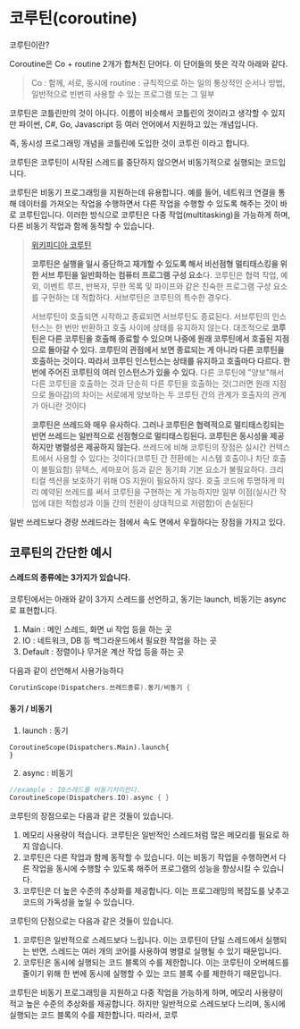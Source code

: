 # 코루틴(coroutine)

코루틴이란?



Coroutine은 Co + routine 2개가 합쳐진 단어다. 이 단어들의 뜻은 각각 아래와 같다.

> Co : 함께, 서로, 동시에
> routine : 규칙적으로 하는 일의 통상적인 순서나 방법, 일반적으로 빈번히 사용할 수 있는 프로그램 또는 그 일부

코루틴은 코틀린만의 것이 아니다. 이름이 비슷해서 코틀린의 것이라고 생각할 수 있지만 파이썬, C#, Go, Javascript 등 여러 언어에서 지원하고 있는 개념입니다. 

즉, 동시성 프로그래밍 개념을 코틀린에 도입한 것이 코투린 이라고 합니다.

코루틴은 코루틴이 시작된 스레드를 중단하지 않으면서 비동기적으로 실행되는 코드입니다.

코루틴은 비동기 프로그래밍을 지원하는데 유용합니다. 예를 들어, 네트워크 연결을 통해 데이터를 가져오는 작업을 수행하면서 다른 작업을 수행할 수 있도록 해주는 것이 바로 코루틴입니다. 이러한 방식으로 코루틴은 다중 작업(multitasking)을 가능하게 하며, 다른 비동기 작업과 함께 동작할 수 있습니다.



> [위키피디아 코루틴](https://en.wikipedia.org/wiki/Coroutine)
>
> **코루틴은 실행을 일시 중단하고 재개할 수 있도록 해서 비선점형 멀티태스킹을 위한 서브 루틴을 일반화하는 컴퓨터 프로그램 구성 요소**다. 코루틴은 협력 작업, 예외, 이벤트 루프, 반복자, 무한 목록 및 파이프와 같은 친숙한 프로그램 구성 요소를 구현하는 데 적합하다.
> 서브루틴은 코루틴의 특수한 경우다. 
>
> 서브루틴이 호출되면 시작하고 종료되면 서브루틴도 종료된다. 서브루틴의 인스턴스는 한 번만 반환하고 호출 사이에 상태를 유지하지 않는다. 대조적으로 **코루틴은 다른 코루틴을 호출해 종료할 수 있으며 나중에 원래 코루틴에서 호출된 지점으로 돌아갈 수 있다. 코루틴의 관점에서 보면 종료되는 게 아니라 다른 코루틴을 호출하는 것이다. 따라서 코루틴 인스턴스는 상태를 유지하고 호출마다 다르다. 한 번에 주어진 코루틴의 여러 인스턴스가 있을 수 있다.** 다른 코루틴에 "양보"해서 다른 코루틴을 호출하는 것과 단순히 다른 루틴을 호출하는 것(그러면 원래 지점으로 돌아감)의 차이는 서로에게 양보하는 두 코루틴 간의 관계가 호출자의 관계가 아니란 것이다
>
> **코루틴은 쓰레드와 매우 유사하다. 그러나 코루틴은 협력적으로 멀티태스킹되는 반면 쓰레드는 일반적으로 선점형으로 멀티태스킹된다. 코루틴은 동시성을 제공하지만 병렬성은 제공하지 않는다.** 쓰레드에 비해 코루틴의 장점은 실시간 컨텍스트에서 사용할 수 있다는 것이다(코루틴 간 전환에는 시스템 호출이나 차단 호출이 불필요함) 뮤텍스, 세마포어 등과 같은 동기화 기본 요소가 불필요하다. 크리티컬 섹션을 보호하기 위해 OS 지원이 필요하지 않다. 호출 코드에 투명하게 미리 예약된 쓰레드를 써서 코루틴을 구현하는 게 가능하지만 일부 이점(실시간 작업에 대한 적합성과 이들 간의 전환이 상대적으로 저렴함)이 손실된다

일반 쓰레드보다 경량 쓰레드라는 점에서 속도 면에서 우월하다는 장점을 가지고 있다.





## 코루틴의 간단한 예시

#### 스레드의 종류에는 3가지가 있습니다.

코루틴에서는 아래와 같이 3가지 스레드를 선언하고, 동기는 launch, 비동기는 async로 표현합니다.

1. Main : 메인 스레드, 화면 ui 작업 등을 하는 곳
2. IO : 네트워크, DB 등 백그라운드에서 필요한 작업을 하는 곳
3. Default : 정렬이나 무거운 계산 작업 등을 하는 곳



다음과 같이 선언해서 사용가능하다

```kotlin
CorutinScope(Dispatchers.쓰레드종류).동기/비동기 {
```

#### 동기 / 비동기

1. launch : 동기

```
CoroutineScope(Dispatchers.Main).launch{
}
```

2. async : 비동기

```kotlin
//example : I0스레드를 비동기처리한다.
CoroutineScope(Dispatchers.IO).async { }
```





코루틴의 장점으로는 다음과 같은 것들이 있습니다.

1. 메모리 사용량이 적습니다. 코루틴은 일반적인 스레드처럼 많은 메모리를 필요로 하지 않습니다.
2. 코루틴은 다른 작업과 함께 동작할 수 있습니다. 이는 비동기 작업을 수행하면서 다른 작업을 동시에 수행할 수 있도록 해주어 프로그램의 성능을 향상시킬 수 있습니다.
3. 코루틴은 더 높은 수준의 추상화를 제공합니다. 이는 프로그래밍의 복잡도를 낮추고 코드의 가독성을 높일 수 있습니다.

코루틴의 단점으로는 다음과 같은 것들이 있습니다.

1. 코루틴은 일반적으로 스레드보다 느립니다. 이는 코루틴이 단일 스레드에서 실행되는 반면, 스레드는 여러 개의 코어를 사용하여 병렬로 실행될 수 있기 때문입니다.
2. 코루틴은 동시에 실행되는 코드 블록의 수를 제한합니다. 이는 코루틴이 오버헤드를 줄이기 위해 한 번에 동시에 실행할 수 있는 코드 블록 수를 제한하기 때문입니다.

코루틴은 비동기 프로그래밍을 지원하고 다중 작업을 가능하게 하며, 메모리 사용량이 적고 높은 수준의 추상화를 제공합니다. 하지만 일반적으로 스레드보다 느리며, 동시에 실행되는 코드 블록의 수를 제한합니다. 따라서, 코루